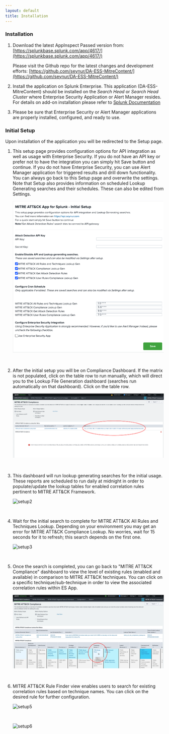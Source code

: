 ```yaml
---
layout: default
title: Installation
---
```


### Installation
1. Download the latest AppInspect Passed version from: [https://splunkbase.splunk.com/app/4617/](https://splunkbase.splunk.com/app/4617/)

   Please visit the Github repo for the latest changes and development efforts: [https://github.com/seynur/DA-ESS-MitreContent/](https://github.com/seynur/DA-ESS-MitreContent/)
2. Install the application on Splunk Enterprise.  This application (DA-ESS-MitreContent) should be installed on the _Search Head_ or _Search Head Cluster_ where Enterprise Security Application or Alert Manager resides.
  For details on add-on installation please refer to [Splunk Documentation](https://docs.splunk.com/Documentation/AddOns/released/Overview/Installingadd-ons)
3. Please be sure that Enterprise Security or Alert Manager applications are properly installed, configured, and ready to use.

### Initial Setup
Upon installation of the application you will be redirected to the Setup page.
1. This setup page provides configuration options for API integration as well as usage with Enterprise Security.  If you do not have an API key or prefer not to have the integration you can simply hit Save button and continue.  If you do not have Enterprise Security, you can use Alert Manager application for triggered results and drill down functionality.  You can always go back to this Setup page and overwrite the settings.  Note that Setup also provides information on scheduled Lookup Generating searches and their schedules.  These can also be edited from Settings.
    &nbsp;

   ![setup0]

   &nbsp;



2. After the initial setup you will be on Compliance Dashboard.  If the matrix is not populated, click on the table row to run manually, which will direct you to the Lookup File Generation dashboard (searches run automatically on that dashboard).  Click on the table row.

   ![setup1]

   &nbsp;

3. This dashboard will run lookup generating searches for the initial usage. These reports are scheduled to run daily at midnight in order to populate/update the lookup tables for enabled correlation rules pertinent to MITRE ATT&CK Framework.

   ![setup2]

   &nbsp;

4. Wait for the initial search to complete for MITRE ATT&CK All Rules and Techniques Lookup.  Depending on your environment you may get an error for MITRE ATT&CK Compliance Lookup.  No worries, wait for 15 seconds for it to refresh; this search depends on the first one.

   ![setup3]

   &nbsp;

5. Once the search is completed, you can go back to "MITRE ATT&CK Compliance" dashboard to view the level of existing rules (enabled and available) in comparison to MITRE ATT&CK techniques. You can click on a specific technique/sub-technique in order to view the associated correlation rules within ES App.

   ![setup4]

   &nbsp;

6. MITRE ATT&CK Rule Finder view enables users to search for existing correlation rules based on technique names.  You can click on the desired rule for further configuration.

   ![setup5]

   &nbsp;

   ![setup6]

   &nbsp;




[logo]: assets/img/seynur_logo_dark.png
[setup0]: assets/img/setup0.png
[setup1]: assets/img/setup1.png
[setup2]: assets/img/setup2.png
[setup3]: assets/img/setup3.png
[setup4]: assets/img/setup4.png
[setup5]: assets/img/setup5.png
[setup6]: assets/img/setup6.png
